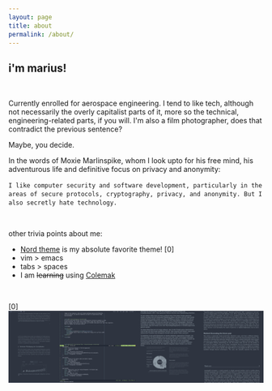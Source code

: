```yaml
---
layout: page
title: about
permalink: /about/
---
```


## i'm marius!

<br/>

Currently enrolled for aerospace engineering.
I tend to like tech, although not necessarily the overly capitalist parts of it, more so
the technical, engineering-related parts, if you will.
I'm also a film photographer, does that contradict the previous sentence?


Maybe, you decide.

In the words of Moxie Marlinspike, whom I look upto for his free mind, his adventurous
life and definitive focus on privacy and anonymity:

`I like computer security and software development, particularly in the areas of secure protocols, cryptography, privacy, and anonymity. But I also secretly hate technology.`

<br/>

other trivia points about me:
* [Nord theme](https://www.nordtheme.com/) is my absolute favorite theme! [0]
* vim > emacs
* tabs > spaces
* I am ~~learning~~ using [Colemak](https://colemak.com/)

<br/>

[0] ![Nord theme](/images/small/nord-theme.jpg)
